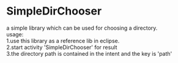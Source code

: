 # SimpleDirChooser
a simple library which can be used for choosing a directory.<br>
usage:<br>
1.use this library as a reference lib in eclipse.<br>
2.start activity 'SimpleDirChooser'  for result<br>
3.the directory path is contained in the intent and the key is 'path'<br>
